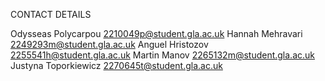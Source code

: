 CONTACT DETAILS

Odysseas Polycarpou 2210049p@student.gla.ac.uk
Hannah Mehravari 2249293m@student.gla.ac.uk
Anguel Hristozov 2255541h@student.gla.ac.uk
Martin Manov 2265132m@student.gla.ac.uk
Justyna Toporkiewicz 2270645t@student.gla.ac.uk